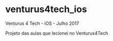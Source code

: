 # venturus4tech_ios
Venturus 4 Tech - iOS - Julho 2017

Projeto das aulas que lecionei no Venturus4Tech
